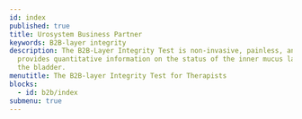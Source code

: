 ```yaml
---
id: index
published: true
title: Urosystem Business Partner
keywords: B2B-layer integrity
description: The B2B-Layer Integrity Test is non-invasive, painless, and
  provides quantitative information on the status of the inner mucus layer of
  the bladder.
menutitle: The B2B-layer Integrity Test for Therapists
blocks:
  - id: b2b/index
submenu: true
---
```

